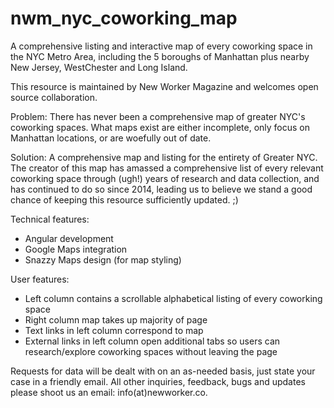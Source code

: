 # nwm_nyc_coworking_map

A comprehensive listing and interactive map of every coworking space in the NYC Metro Area, including the 5 boroughs of Manhattan plus nearby New Jersey, WestChester and Long Island.

This resource is maintained by New Worker Magazine and welcomes open source collaboration.


Problem: There has never been a comprehensive map of greater NYC's coworking spaces. What maps exist are either incomplete, only focus on Manhattan locations, or are woefully out of date. 

Solution: A comprehensive map and listing for the entirety of Greater NYC. The creator of this map has amassed a comprehensive list of every relevant coworking space through (ugh!) years of research and data collection, and has continued to do so since 2014, leading us to believe we stand a good chance of keeping this resource sufficiently updated. ;) 


Technical features: 
- Angular development
- Google Maps integration
- Snazzy Maps design (for map styling)

User features: 
- Left column contains a scrollable alphabetical listing of every coworking space
- Right column map takes up majority of page
- Text links in left column correspond to map
- External links in left column open additional tabs so users can research/explore coworking spaces without leaving the page


Requests for data will be dealt with on an as-needed basis, just state your case in a friendly email. All other inquiries, feedback, bugs and updates please shoot us an email: info(at)newworker.co.
